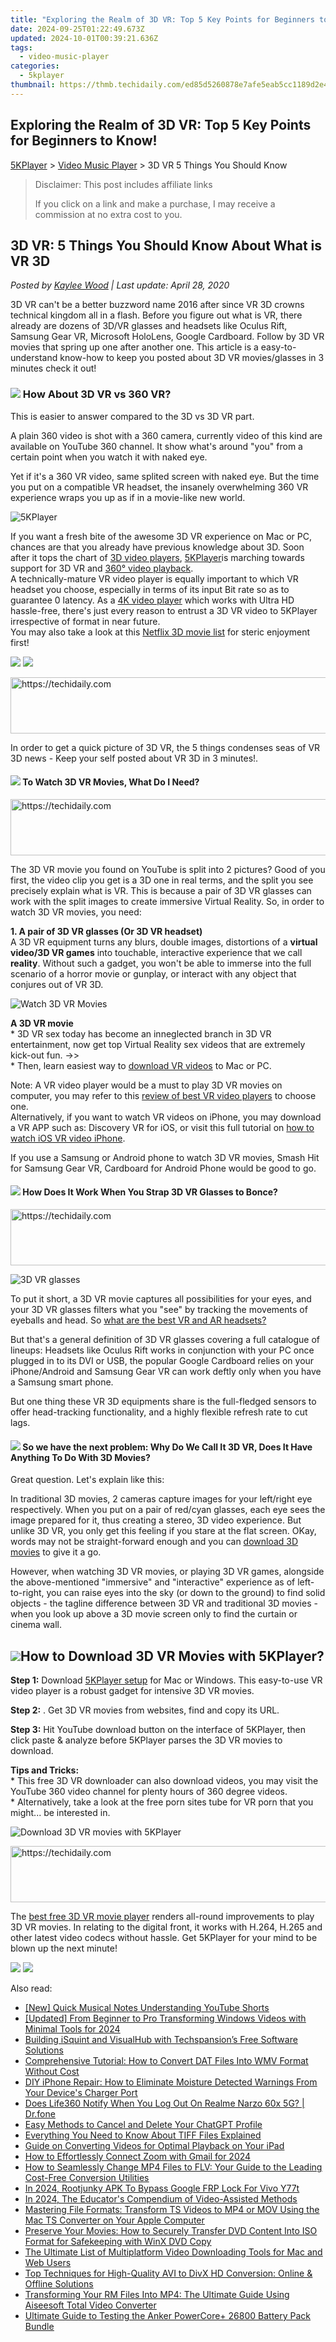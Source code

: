 ```yaml
---
title: "Exploring the Realm of 3D VR: Top 5 Key Points for Beginners to Know!"
date: 2024-09-25T01:22:49.673Z
updated: 2024-10-01T00:39:21.636Z
tags:
  - video-music-player
categories:
  - 5kplayer
thumbnail: https://thmb.techidaily.com/ed85d5260878e7afe5eab5cc1189d2e4580a5c9f5e7d77e30ca04d5bf449b804.jpg
---
```


## Exploring the Realm of 3D VR: Top 5 Key Points for Beginners to Know!

[5KPlayer](https://tools.techidaily.com/5kplayer/products/) \> [Video Music Player](https://tools.techidaily.com/5kplayer/video-music-player/) \> 3D VR 5 Things You Should Know 

>  Disclaimer: This post includes affiliate links
>
>  If you click on a link and make a purchase, I may receive a commission at no extra cost to you.
>

## 3D VR: 5 Things You Should Know About What is VR 3D

 _Posted by [Kaylee Wood](https://www.quora.com/profile/Amanda-Hu-21) | Last update: April 28, 2020_

3D VR can't be a better buzzword name 2016 after since VR 3D crowns technical kingdom all in a flash. Before you figure out what is VR, there already are dozens of 3D/VR glasses and headsets like Oculus Rift, Samsung Gear VR, Microsoft HoloLens, Google Cardboard. Follow by 3D VR movies that spring up one after another one. This article is a easy-to-understand know-how to keep you posted about 3D VR movies/glasses in 3 minutes check it out!

### ![](https://www.5kplayer.com/video-music-player/../seoimg/4.png) How About 3D VR vs 360 VR?

This is easier to answer compared to the 3D vs 3D VR part.

A plain 360 video is shot with a 360 camera, currently video of this kind are available on YouTube 360 channel. It show what's around "you" from a certain point when you watch it with naked eye.

Yet if it's a 360 VR video, same splited screen with naked eye. But the time you put on a compatible VR headset, the insanely overwhelming 360 VR experience wraps you up as if in a movie-like new world.

![5KPlayer](https://www.5kplayer.com/video-music-player/../youtube-download/img/5kplayer-icon-1202.png) 

If you want a fresh bite of the awesome 3D VR experience on Mac or PC, chances are that you already have previous knowledge about 3D. Soon after it tops the chart of [3D video players](https://tools.techidaily.com/5kplayer/video-music-player/), [5KPlayer](https://tools.techidaily.com/5kplayer/products/)is marching towards support for 3D VR and [360° video playback](https://tools.techidaily.com/5kplayer/video-music-player/).  
A technically-mature VR video player is equally important to which VR headset you choose, especially in terms of its input Bit rate so as to guarantee 0 latency. As a [4K video player](https://tools.techidaily.com/5kplayer/video-music-player/) which works with Ultra HD hassle-free, there's just every reason to entrust a 3D VR video to 5KPlayer irrespective of format in near future.  
You may also take a look at this [Netflix 3D movie list](https://tools.techidaily.com/5kplayer/youtube-download/) for steric enjoyment first!

[![](https://www.5kplayer.com/video-music-player/../button/freedownwhitewin.png)](https://tools.techidaily.com/5kplayer/products/) [![](https://www.5kplayer.com/video-music-player/../button/freedownbackmac.png)](https://tools.techidaily.com/5kplayer/products/) 

<!-- affiliate ads begin -->
<a href="https://appsumo.8odi.net/c/5597632/2144289/7443" target="_top" id="2144289">
  <img src="//a.impactradius-go.com/display-ad/7443-2144289" border="0" alt="https://techidaily.com" width="728" height="90"/>
</a>
<img height="0" width="0" src="https://appsumo.8odi.net/i/5597632/2144289/7443" style="position:absolute;visibility:hidden;" border="0" />
<!-- affiliate ads end -->

In order to get a quick picture of 3D VR, the 5 things condenses seas of VR 3D news - Keep your self posted about VR 3D in 3 minutes!.

#### **![](https://www.5kplayer.com/video-music-player/../seoimg/1.png) To Watch 3D VR Movies, What Do I Need?**

<!-- affiliate ads begin -->
<a href="https://appsumo.8odi.net/c/5597632/2123740/7443" target="_top" id="2123740">
  <img src="//a.impactradius-go.com/display-ad/7443-2123740" border="0" alt="https://techidaily.com" width="728" height="90"/>
</a>
<img height="0" width="0" src="https://appsumo.8odi.net/i/5597632/2123740/7443" style="position:absolute;visibility:hidden;" border="0" />
<!-- affiliate ads end -->

 The 3D VR movie you found on YouTube is split into 2 pictures? Good of you first, the video clip you get is a 3D one in real terms, and the split you see precisely explain what is VR. This is because a pair of 3D VR glasses can work with the split images to create immersive Virtual Reality. So, in order to watch 3D VR movies, you need: 

**1\. A pair of 3D VR glasses (Or 3D VR headset)**   
A 3D VR equipment turns any blurs, double images, distortions of a **virtual video/3D VR games** into touchable, interactive experience that we call **reality**. Without such a gadget, you won't be able to immerse into the full scenario of a horror movie or gunplay, or interact with any object that conjures out of VR 3D.

![Watch 3D VR Movies](https://www.5kplayer.com/video-music-player/img/3d-vr-2.jpg) 

**A 3D VR movie**  
 \* 3D VR sex today has become an inneglected branch in 3D VR entertainment, now get top Virtual Reality sex videos that are extremely kick-out fun. ->>  
 \* Then, learn easiest way to [download VR videos](https://tools.techidaily.com/5kplayer/youtube-download/) to Mac or PC.

Note: A VR video player would be a must to play 3D VR movies on computer, you may refer to this [review of best VR video players](https://tools.techidaily.com/5kplayer/video-music-player/) to choose one.  
Alternatively, if you want to watch VR videos on iPhone, you may download a VR APP such as: Discovery VR for iOS, or visit this full tutorial on [how to watch iOS VR video iPhone](https://tools.techidaily.com/5kplayer/youtube-download/).

If you use a Samsung or Android phone to watch 3D VR movies, Smash Hit for Samsung Gear VR, Cardboard for Android Phone would be good to go.

#### ![](https://www.5kplayer.com/video-music-player/../seoimg/2.png) **How Does It Work When You Strap 3D VR Glasses to Bonce?**

<!-- affiliate ads begin -->
<a href="https://ephamedtechinc.pxf.io/c/5597632/2123511/26400" target="_top" id="2123511">
  <img src="//a.impactradius-go.com/display-ad/26400-2123511" border="0" alt="https://techidaily.com" width="728" height="90"/>
</a>
<img height="0" width="0" src="https://ephamedtechinc.pxf.io/i/5597632/2123511/26400" style="position:absolute;visibility:hidden;" border="0" />
<!-- affiliate ads end -->

![3D VR glasses](https://www.5kplayer.com/video-music-player/img/3d-vr-glasses.jpg) 

To put it short, a 3D VR movie captures all possibilities for your eyes, and your 3D VR glasses filters what you "see" by tracking the movements of eyeballs and head. So [what are the best VR and AR headsets?](http://www.wareable.com/headgear/the-best-ar-and-vr-headsets)

But that's a general definition of 3D VR glasses covering a full catalogue of lineups: Headsets like Oculus Rift works in conjunction with your PC once plugged in to its DVI or USB, the popular Google Cardboard relies on your iPhone/Android and Samsung Gear VR can work deftly only when you have a Samsung smart phone.

But one thing these VR 3D equipments share is the full-fledged sensors to offer head-tracking functionality, and a highly flexible refresh rate to cut lags.

#### ![](https://www.5kplayer.com/video-music-player/../seoimg/3.png) So we have the next problem:   **Why Do We Call It 3D VR, Does It Have Anything To Do With 3D Movies?**

Great question. Let's explain like this:

 In traditional 3D movies, 2 cameras capture images for your left/right eye respectively. When you put on a pair of red/cyan glasses, each eye sees the image prepared for it, thus creating a stereo, 3D video experience. But unlike 3D VR, you only get this feeling if you stare at the flat screen. OKay, words may not be straight-forward enough and you can [download 3D movies](https://tools.techidaily.com/5kplayer/youtube-download/) to give it a go.

However, when watching 3D VR movies, or playing 3D VR games, alongside the above-mentioned "immersive" and "interactive" experience as of left-to-right, you can raise eyes into the sky (or down to the ground) to find solid objects - the tagline difference between 3D VR and traditional 3D movies - when you look up above a 3D movie screen only to find the curtain or cinema wall.

## ![](https://www.5kplayer.com/video-music-player/../seoimg/5.png)How to Download 3D VR Movies with 5KPlayer?

**Step 1:** Download [5KPlayer setup](https://tools.techidaily.com/5kplayer/video-music-player/) for Mac or Windows. This easy-to-use VR video player is a robust gadget for intensive 3D VR movies.

**Step 2:** . Get 3D VR movies from websites, find and copy its URL.

**Step 3:** Hit YouTube download button on the interface of 5KPlayer, then click paste & analyze before 5KPlayer parses the 3D VR movies to download.

**Tips and Tricks:**   
 \* This free 3D VR downloader can also download videos, you may visit the YouTube 360 video channel for plenty hours of 360 degree videos.  
\* Alternatively, take a look at the free porn sites tube for VR porn that you might... be interested in.

![Download 3D VR movies with 5KPlayer](https://www.5kplayer.com/video-music-player/../youtube-download/img/vr-sites-zjy-008.jpg) 

<!-- affiliate ads begin -->
<a href="https://imp.i357552.net/c/5597632/947750/11832" target="_top" id="947750">
  <img src="//a.impactradius-go.com/display-ad/11832-947750" border="0" alt="https://techidaily.com" width="728" height="90"/>
</a>
<img height="0" width="0" src="https://imp.i357552.net/i/5597632/947750/11832" style="position:absolute;visibility:hidden;" border="0" />
<!-- affiliate ads end -->

The [best free 3D VR movie player](https://tools.techidaily.com/5kplayer/video-music-player/) renders all-round improvements to play 3D VR movies. In relating to the digital front, it works with H.264, H.265 and other latest video codecs without hassle. Get 5KPlayer for your mind to be blown up the next minute!

[![](https://www.5kplayer.com/video-music-player/../button/freedownwhitewin.png)](https://tools.techidaily.com/5kplayer/products/) [![](https://www.5kplayer.com/video-music-player/../button/freedownbackmac.png)](https://tools.techidaily.com/5kplayer/products/)

<ins class="adsbygoogle"
     style="display:block"
     data-ad-format="autorelaxed"
     data-ad-client="ca-pub-7571918770474297"
     data-ad-slot="1223367746"></ins>

<ins class="adsbygoogle"
     style="display:block"
     data-ad-client="ca-pub-7571918770474297"
     data-ad-slot="8358498916"
     data-ad-format="auto"
     data-full-width-responsive="true"></ins>

<span class="atpl-alsoreadstyle">Also read:</span>
<div><ul>
<li><a href="https://youtube-sure.techidaily.com/uick-musical-notes-understanding-youtube-shorts/"><u>[New] Quick Musical Notes Understanding YouTube Shorts</u></a></li>
<li><a href="https://fox-helps.techidaily.com/updated-from-beginner-to-pro-transforming-windows-videos-with-minimal-tools-for-2024/"><u>[Updated] From Beginner to Pro Transforming Windows Videos with Minimal Tools for 2024</u></a></li>
<li><a href="https://media-tips.techidaily.com/building-isquint-and-visualhub-with-techspansions-free-software-solutions/"><u>Building iSquint and VisualHub with Techspansion’s Free Software Solutions</u></a></li>
<li><a href="https://media-tips.techidaily.com/comprehensive-tutorial-how-to-convert-dat-files-into-wmv-format-without-cost/"><u>Comprehensive Tutorial: How to Convert DAT Files Into WMV Format Without Cost</u></a></li>
<li><a href="https://fox-that.techidaily.com/diy-iphone-repair-how-to-eliminate-moisture-detected-warnings-from-your-devices-charger-port/"><u>DIY iPhone Repair: How to Eliminate Moisture Detected Warnings From Your Device's Charger Port</u></a></li>
<li><a href="https://fake-location.techidaily.com/does-life360-notify-when-you-log-out-on-realme-narzo-60x-5g-drfone-by-drfone-virtual-android/"><u>Does Life360 Notify When You Log Out On Realme Narzo 60x 5G? | Dr.fone</u></a></li>
<li><a href="https://tech-haven.techidaily.com/easy-methods-to-cancel-and-delete-your-chatgpt-profile/"><u>Easy Methods to Cancel and Delete Your ChatGPT Profile</u></a></li>
<li><a href="https://media-tips.techidaily.com/everything-you-need-to-know-about-tiff-files-explained/"><u>Everything You Need to Know About TIFF Files Explained</u></a></li>
<li><a href="https://media-tips.techidaily.com/guide-on-converting-videos-for-optimal-playback-on-your-ipad/"><u>Guide on Converting Videos for Optimal Playback on Your iPad</u></a></li>
<li><a href="https://some-knowledge.techidaily.com/how-to-effortlessly-connect-zoom-with-gmail-for-2024/"><u>How to Effortlessly Connect Zoom with Gmail for 2024</u></a></li>
<li><a href="https://media-tips.techidaily.com/how-to-seamlessly-change-mp4-files-to-flv-your-guide-to-the-leading-cost-free-conversion-utilities/"><u>How to Seamlessly Change MP4 Files to FLV: Your Guide to the Leading Cost-Free Conversion Utilities</u></a></li>
<li><a href="https://android-unlock.techidaily.com/in-2024-rootjunky-apk-to-bypass-google-frp-lock-for-vivo-y77t-by-drfone-android/"><u>In 2024, Rootjunky APK To Bypass Google FRP Lock For Vivo Y77t</u></a></li>
<li><a href="https://fox-glue.techidaily.com/in-2024-the-educators-compendium-of-video-assisted-methods/"><u>In 2024, The Educator's Compendium of Video-Assisted Methods</u></a></li>
<li><a href="https://media-tips.techidaily.com/mastering-file-formats-transform-ts-videos-to-mp4-or-mov-using-the-mac-ts-converter-on-your-apple-computer/"><u>Mastering File Formats: Transform TS Videos to MP4 or MOV Using the Mac TS Converter on Your Apple Computer</u></a></li>
<li><a href="https://blog-min.techidaily.com/preserve-your-movies-how-to-securely-transfer-dvd-content-into-iso-format-for-safekeeping-with-winx-dvd-copy/"><u>Preserve Your Movies: How to Securely Transfer DVD Content Into ISO Format for Safekeeping with WinX DVD Copy</u></a></li>
<li><a href="https://media-tips.techidaily.com/the-ultimate-list-of-multiplatform-video-downloading-tools-for-mac-and-web-users/"><u>The Ultimate List of Multiplatform Video Downloading Tools for Mac and Web Users</u></a></li>
<li><a href="https://media-tips.techidaily.com/top-techniques-for-high-quality-avi-to-divx-hd-conversion-online-and-offline-solutions/"><u>Top Techniques for High-Quality AVI to DivX HD Conversion: Online & Offline Solutions</u></a></li>
<li><a href="https://media-tips.techidaily.com/transforming-your-rm-files-into-mp4-the-ultimate-guide-using-aiseesoft-total-video-converter/"><u>Transforming Your RM Files Into MP4: The Ultimate Guide Using Aiseesoft Total Video Converter</u></a></li>
<li><a href="https://buynow-marvelous.techidaily.com/ultimate-guide-to-testing-the-anker-powercoreplus-26800-battery-pack-bundle/"><u>Ultimate Guide to Testing the Anker PowerCore+ 26800 Battery Pack Bundle</u></a></li>
</ul></div>


